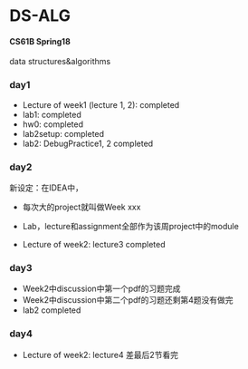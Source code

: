 # DS-ALG
#### CS61B Spring18

data structures&algorithms



### day1

*   Lecture of week1 (lecture 1, 2): completed
*   lab1: completed
*   hw0: completed
*   lab2setup: completed
*   lab2: DebugPractice1, 2 completed



### day2

新设定：在IDEA中，

*   每次大的project就叫做Week xxx
*   Lab，lecture和assignment全部作为该周project中的module

*   Lecture of week2: lecture3 completed



### day3

*   Week2中discussion中第一个pdf的习题完成
*   Week2中discussion中第二个pdf的习题还剩第4题没有做完
*   lab2 completed



### day4

*   Lecture of week2: lecture4 差最后2节看完







